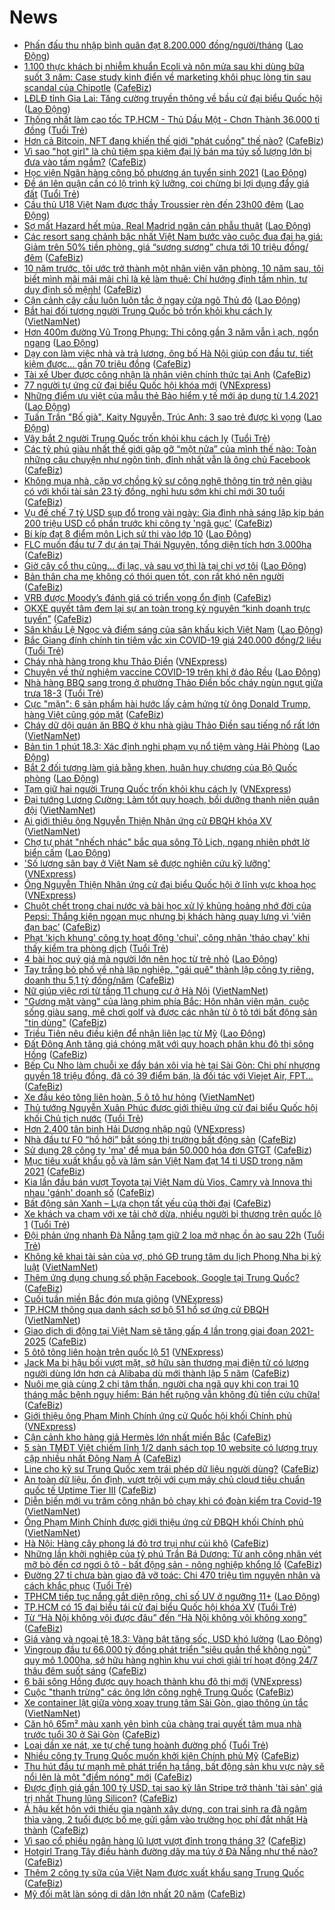 # News

- [Phấn đấu thu nhập bình quân đạt 8.200.000 đồng/người/tháng](https://laodong.vn/cong-doan/phan-dau-thu-nhap-binh-quan-dat-8200000-dongnguoithang-890401.ldo) ([Lao Động](https://laodong.vn))
- [1.100 thực khách bị nhiễm khuẩn Ecoli và nôn mửa sau khi dùng bữa suốt 3 năm: Case study kinh điển về marketing khôi phục lòng tin sau scandal của Chipotle](https://cafebiz.vn/1100-thuc-khach-bi-nhiem-khuan-ecoli-va-non-mua-sau-khi-dung-bua-suot-3-nam-case-study-kinh-dien-ve-marketing-khoi-phuc-long-tin-sau-scandal-cua-chipotle-20210316135200248.chn) ([CafeBiz](https://cafebiz.vn))
- [LĐLĐ tỉnh Gia Lai: Tăng cường truyền thông về bầu cử đại biểu Quốc hội](https://laodong.vn/ldld-gia-lai/ldld-tinh-gia-lai-tang-cuong-truyen-thong-ve-bau-cu-dai-bieu-quoc-hoi-890404.ldo) ([Lao Động](https://laodong.vn))
- [Thống nhất làm cao tốc TP.HCM - Thủ Dầu Một - Chơn Thành 36.000 tỉ đồng](https://tuoitre.vn/thong-nhat-lam-cao-toc-tp-hcm-thu-dau-mot-chon-thanh-36-000-ti-dong-2021031813573821.htm) ([Tuổi Trẻ](https://tuoitre.vn))
- [Hơn cả Bitcoin, NFT đang khiến thế giới "phát cuồng" thế nào?](https://cafebiz.vn/hon-ca-bitcoin-nft-dang-khien-the-gioi-phat-cuong-the-nao-20210318135520217.chn) ([CafeBiz](https://cafebiz.vn))
- [Vì sao "hot girl" là chủ tiệm spa kiêm đại lý bán ma túy số lượng lớn bị đưa vào tầm ngắm?](https://cafebiz.vn/vi-sao-hot-girl-la-chu-tiem-spa-kiem-dai-ly-ban-ma-tuy-so-luong-lon-bi-dua-vao-tam-ngam-20210318143100045.chn) ([CafeBiz](https://cafebiz.vn))
- [Học viện Ngân hàng công bố phương án tuyển sinh 2021](https://laodong.vn/giao-duc/hoc-vien-ngan-hang-cong-bo-phuong-an-tuyen-sinh-2021-890403.ldo) ([Lao Động](https://laodong.vn))
- [Đề án lên quận cần có lộ trình kỹ lưỡng, coi chừng bị lợi dụng đẩy giá đất](https://tuoitre.vn/de-an-len-quan-can-co-lo-trinh-ky-luong-coi-chung-bi-loi-dung-day-gia-dat-20210318135359846.htm) ([Tuổi Trẻ](https://tuoitre.vn))
- [Cầu thủ U18 Việt Nam được thầy Troussier rèn đến 23h00 đêm](https://laodong.vn/bong-da/cau-thu-u18-viet-nam-duoc-thay-troussier-ren-den-23h00-dem-890368.ldo) ([Lao Động](https://laodong.vn))
- [Sợ mất Hazard hết mùa, Real Madrid ngăn cản phẫu thuật](https://laodong.vn/bong-da-quoc-te/so-mat-hazard-het-mua-real-madrid-ngan-can-phau-thuat-890382.ldo) ([Lao Động](https://laodong.vn))
- [Các resort sang chảnh bậc nhất Việt Nam bước vào cuộc đua đại hạ giá: Giảm trên 50% tiền phòng, giá “sương sương” chưa tới 10 triệu đồng/đêm](https://cafebiz.vn/cac-resort-sang-chanh-bac-nhat-viet-nam-buoc-vao-cuoc-dua-dai-ha-gia-giam-tren-50-tien-phong-gia-suong-suong-chua-toi-10-trieu-dong-dem-20210318112411392.chn) ([CafeBiz](https://cafebiz.vn))
- [10 năm trước, tôi ước trở thành một nhân viên văn phòng, 10 năm sau, tôi biết mình mãi mãi mãi chỉ là kẻ làm thuê: Chí hướng định tầm nhìn, tư duy định số mệnh!](https://cafebiz.vn/10-nam-truoc-toi-uoc-tro-thanh-mot-nhan-vien-van-phong-10-nam-sau-toi-biet-minh-mai-mai-mai-chi-la-ke-lam-thue-chi-huong-dinh-tam-nhin-tu-duy-dinh-so-menh-20210318134008424.chn) ([CafeBiz](https://cafebiz.vn))
- [Cận cảnh cây cầu luôn luôn tắc ở ngay cửa ngõ Thủ đô](https://laodong.vn/photo/can-canh-cay-cau-luon-luon-tac-o-ngay-cua-ngo-thu-do-890341.ldo) ([Lao Động](https://laodong.vn))
- [Bắt hai đối tượng người Trung Quốc bỏ trốn khỏi khu cách ly](http://vietnamnet.vn/vn/thoi-su/bat-hai-doi-tuong-nguoi-trung-quoc-bo-tron-khoi-khu-cach-ly-720561.html) ([VietNamNet](https://vietnamnet.vn))
- [Hơn 400m đường Vũ Trọng Phụng: Thi công gần 3 năm vẫn ì ạch, ngổn ngang](https://laodong.vn/photo/hon-400m-duong-vu-trong-phung-thi-cong-gan-3-nam-van-i-ach-ngon-ngang-890374.ldo) ([Lao Động](https://laodong.vn))
- [Dạy con làm việc nhà và trả lương, ông bố Hà Nội giúp con đầu tư, tiết kiệm được… gần 70 triệu đồng](https://cafebiz.vn/day-con-lam-viec-nha-va-tra-luong-ong-bo-ha-noi-giup-con-dau-tu-tiet-kiem-duoc-gan-70-trieu-dong-20210318140643276.chn) ([CafeBiz](https://cafebiz.vn))
- [Tài xế Uber được công nhận là nhân viên chính thức tại Anh](https://cafebiz.vn/tai-xe-uber-duoc-cong-nhan-la-nhan-vien-chinh-thuc-tai-anh-20210318135654264.chn) ([CafeBiz](https://cafebiz.vn))
- [77 người tự ứng cử đại biểu Quốc hội khóa mới](https://vnexpress.net/77-nguoi-tu-ung-cu-dai-bieu-quoc-hoi-khoa-moi-4250346.html) ([VNExpress](https://vnexpress.net))
- [Những điểm ưu việt của mẫu thẻ Bảo hiểm y tế mới áp dụng từ 1.4.2021](https://laodong.vn/infographic/nhung-diem-uu-viet-cua-mau-the-bao-hiem-y-te-moi-ap-dung-tu-142021-890345.ldo) ([Lao Động](https://laodong.vn))
- [Tuấn Trần &quot;Bố già&quot;, Kaity Nguyễn, Trúc Anh: 3 sao trẻ được kì vọng](https://laodong.vn/photo/tuan-tran-bo-gia-kaity-nguyen-truc-anh-3-sao-tre-duoc-ki-vong-890096.ldo) ([Lao Động](https://laodong.vn))
- [Vây bắt 2 người Trung Quốc trốn khỏi khu cách ly](https://tuoitre.vn/vay-bat-2-nguoi-trung-quoc-tron-khoi-khu-cach-ly-20210318124524371.htm) ([Tuổi Trẻ](https://tuoitre.vn))
- [Các tỷ phú giàu nhất thế giới gặp gỡ “một nửa” của mình thế nào: Toàn những câu chuyện như ngôn tình, đỉnh nhất vẫn là ông chủ Facebook](https://cafebiz.vn/cac-ty-phu-giau-nhat-the-gioi-gap-go-mot-nua-cua-minh-the-nao-toan-nhung-cau-chuyen-nhu-ngon-tinh-dinh-nhat-van-la-ong-chu-facebook-20210318135718304.chn) ([CafeBiz](https://cafebiz.vn))
- [Không mua nhà, cặp vợ chồng kỹ sư công nghệ thông tin trở nên giàu có với khối tài sản 23 tỷ đồng, nghỉ hưu sớm khi chỉ mới 30 tuổi](https://cafebiz.vn/khong-mua-nha-cap-vo-chong-ky-su-cong-nghe-thong-tin-tro-nen-giau-co-voi-khoi-tai-san-23-ty-dong-nghi-huu-som-khi-chi-moi-30-tuoi-20210318135434301.chn) ([CafeBiz](https://cafebiz.vn))
- [Vụ đế chế 7 tỷ USD sụp đổ trong vài ngày: Gia đình nhà sáng lập kịp bán 200 triệu USD cổ phần trước khi công ty 'ngã gục'](https://cafebiz.vn/vu-de-che-7-ty-usd-sup-do-trong-vai-ngay-gia-dinh-nha-sang-lap-kip-ban-200-trieu-usd-co-phan-truoc-khi-cong-ty-nga-guc-20210318134045626.chn) ([CafeBiz](https://cafebiz.vn))
- [Bí kíp đạt 8 điểm môn Lịch sử thi vào lớp 10](https://laodong.vn/video/bi-kip-dat-8-diem-mon-lich-su-thi-vao-lop-10-890187.ldo) ([Lao Động](https://laodong.vn))
- [FLC muốn đầu tư 7 dự án tại Thái Nguyên, tổng diện tích hơn 3.000ha](https://cafebiz.vn/flc-muon-dau-tu-7-du-an-tai-thai-nguyen-tong-dien-tich-hon-3000ha-20210318134034253.chn) ([CafeBiz](https://cafebiz.vn))
- [Giờ cây cổ thụ cũng... đi lạc, và sau vợ thì là tại chị vợ tôi](https://laodong.vn/su-kien-binh-luan/gio-cay-co-thu-cung-di-lac-va-sau-vo-thi-la-tai-chi-vo-toi-890340.ldo) ([Lao Động](https://laodong.vn))
- [Bản thân cha mẹ không có thói quen tốt, con rất khó nên người](https://cafebiz.vn/ban-than-cha-me-khong-co-thoi-quen-tot-con-rat-kho-nen-nguoi-20210318123727608.chn) ([CafeBiz](https://cafebiz.vn))
- [VRB được Moody’s đánh giá có triển vọng ổn định](https://cafebiz.vn/vrb-duoc-moodys-danh-gia-co-trien-vong-on-dinh-20210318120353693.chn) ([CafeBiz](https://cafebiz.vn))
- [OKXE quyết tâm đem lại sự an toàn trong kỷ nguyên “kinh doanh trực tuyến”](https://cafebiz.vn/okxe-quyet-tam-dem-lai-su-an-toan-trong-ky-nguyen-kinh-doanh-truc-tuyen-20210318100347435.chn) ([CafeBiz](https://cafebiz.vn))
- [Sân khấu Lệ Ngọc và điểm sáng của sân khấu kịch Việt Nam](https://laodong.vn/van-hoa-giai-tri/san-khau-le-ngoc-va-diem-sang-cua-san-khau-kich-viet-nam-890179.ldo) ([Lao Động](https://laodong.vn))
- [Bắc Giang đính chính tin tiêm vắc xin COVID-19 giá 240.000 đồng/2 liều](https://tuoitre.vn/bac-giang-dinh-chinh-tin-tiem-vac-xin-covid-19-gia-240-000-dong-2-lieu-20210318123457221.htm) ([Tuổi Trẻ](https://tuoitre.vn))
- [Cháy nhà hàng trong khu Thảo Điền](https://vnexpress.net/chay-nha-hang-trong-khu-thao-dien-4250365.html) ([VNExpress](https://vnexpress.net))
- [Chuyện về thử nghiệm vaccine COVID-19 trên khỉ ở đảo Rều](https://laodong.vn/xa-hoi/chuyen-ve-thu-nghiem-vaccine-covid-19-tren-khi-o-dao-reu-890276.ldo) ([Lao Động](https://laodong.vn))
- [Nhà hàng BBQ sang trọng ở phường Thảo Điền bốc cháy ngùn ngụt giữa trưa 18-3](https://tuoitre.vn/nha-hang-bbq-sang-trong-o-phuong-thao-dien-boc-chay-ngun-ngut-giua-trua-18-3-20210318121744195.htm) ([Tuổi Trẻ](https://tuoitre.vn))
- [Cực "mặn": 6 sản phẩm hài hước lấy cảm hứng từ ông Donald Trump, hàng Việt cũng góp mặt](https://cafebiz.vn/cuc-man-6-san-pham-hai-huoc-lay-cam-hung-tu-ong-donald-trump-hang-viet-cung-gop-mat-20210318113323545.chn) ([CafeBiz](https://cafebiz.vn))
- [Cháy dữ dội quán ăn BBQ ở khu nhà giàu Thảo Điền sau tiếng nổ rất lớn](http://vietnamnet.vn/vn/thoi-su/chay-du-doi-quan-an-bbq-o-khu-nha-giau-thao-dien-sau-tieng-no-rat-lon-720554.html) ([VietNamNet](https://vietnamnet.vn))
- [Bản tin 1 phút 18.3: Xác định nghi phạm vụ nổ tiệm vàng Hải Phòng](https://laodong.vn/video-thoi-su/ban-tin-1-phut-183-xac-dinh-nghi-pham-vu-no-tiem-vang-hai-phong-890315.ldo) ([Lao Động](https://laodong.vn))
- [Bắt 2 đối tượng làm giả bằng khen, huân huy chương của Bộ Quốc phòng](https://laodong.vn/phap-luat/bat-2-doi-tuong-lam-gia-bang-khen-huan-huy-chuong-cua-bo-quoc-phong-890359.ldo) ([Lao Động](https://laodong.vn))
- [Tạm giữ hai người Trung Quốc trốn khỏi khu cách ly](https://vnexpress.net/tam-giu-hai-nguoi-trung-quoc-tron-khoi-khu-cach-ly-4250305.html) ([VNExpress](https://vnexpress.net))
- [Đại tướng Lương Cường: Làm tốt quy hoạch, bồi dưỡng thanh niên quân đội](http://vietnamnet.vn/vn/thoi-su/chinh-tri/dai-tuong-luong-cuong-lam-tot-quy-hoach-boi-duong-thanh-nien-quan-doi-720530.html) ([VietNamNet](https://vietnamnet.vn))
- [Ai giới thiệu ông Nguyễn Thiện Nhân ứng cử ĐBQH khóa XV](http://vietnamnet.vn/vn/thoi-su/ai-gioi-thieu-ong-nguyen-thien-nhan-ung-cu-dbqh-khoa-xv-720525.html) ([VietNamNet](https://vietnamnet.vn))
- [Chợ tự phát &quot;nhếch nhác&quot; bắc qua sông Tô Lịch, ngang nhiên phớt lờ biển cấm](https://laodong.vn/photo/cho-tu-phat-nhech-nhac-bac-qua-song-to-lich-ngang-nhien-phot-lo-bien-cam-890316.ldo) ([Lao Động](https://laodong.vn))
- ['Số lượng sân bay ở Việt Nam sẽ được nghiên cứu kỹ lưỡng'](https://vnexpress.net/so-luong-san-bay-o-viet-nam-se-duoc-nghien-cuu-ky-luong-4249929.html) ([VNExpress](https://vnexpress.net))
- [Ông Nguyễn Thiện Nhân ứng cử đại biểu Quốc hội ở lĩnh vực khoa học](https://vnexpress.net/ong-nguyen-thien-nhan-ung-cu-dai-bieu-quoc-hoi-o-linh-vuc-khoa-hoc-4250321.html) ([VNExpress](https://vnexpress.net))
- [Chuột chết trong chai nước và bài học xử lý khủng hoảng nhớ đời của Pepsi: Thắng kiện ngoạn mục nhưng bị khách hàng quay lưng vì ‘viên đạn bạc’](https://cafebiz.vn/chuot-chet-trong-chai-nuoc-va-bai-hoc-xu-ly-khung-hoang-nho-doi-cua-pepsi-thang-kien-ngoan-muc-nhung-bi-khach-hang-quay-lung-vi-vien-dan-bac-20210318113951489.chn) ([CafeBiz](https://cafebiz.vn))
- [Phạt 'kịch khung' công ty hoạt động 'chui', công nhân 'tháo chạy' khi thấy kiểm tra phòng dịch](https://tuoitre.vn/phat-kich-khung-cong-ty-hoat-dong-chui-cong-nhan-thao-chay-khi-thay-kiem-tra-phong-dich-20210318110804654.htm) ([Tuổi Trẻ](https://tuoitre.vn))
- [4 bài học quý giá mà người lớn nên học từ trẻ nhỏ](https://laodong.vn/chuyen-nha-minh/4-bai-hoc-quy-gia-ma-nguoi-lon-nen-hoc-tu-tre-nho-890013.ldo) ([Lao Động](https://laodong.vn))
- [Tay trắng bỏ phố về nhà lập nghiệp, "gái quê" thành lập công ty riêng, doanh thu 5,1 tỷ đồng/năm](https://cafebiz.vn/tay-trang-bo-pho-ve-nha-lap-nghiep-gai-que-thanh-lap-cong-ty-rieng-doanh-thu-51-ty-dong-nam-2021031811310527.chn) ([CafeBiz](https://cafebiz.vn))
- [Nữ giúp việc rơi từ tầng 11 chung cư ở Hà Nội](http://vietnamnet.vn/vn/thoi-su/nu-giup-viec-roi-tu-tang-11-chung-cu-o-ha-noi-720536.html) ([VietNamNet](https://vietnamnet.vn))
- ["Gương mặt vàng" của làng phim phía Bắc: Hôn nhân viên mãn, cuộc sống giàu sang, mê chơi golf và được các nhãn từ ô tô tới bất động sản "tin dùng"](https://cafebiz.vn/guong-mat-vang-cua-lang-phim-phia-bac-hon-nhan-vien-man-cuoc-song-giau-sang-me-choi-golf-va-duoc-cac-nhan-tu-o-to-toi-bat-dong-san-tin-dung-20210318113026312.chn) ([CafeBiz](https://cafebiz.vn))
- [Triều Tiên nêu điều kiện để nhận liên lạc từ Mỹ](https://laodong.vn/the-gioi/trieu-tien-neu-dieu-kien-de-nhan-lien-lac-tu-my-890264.ldo) ([Lao Động](https://laodong.vn))
- [Đất Đông Anh tăng giá chóng mặt với quy hoạch phân khu đô thị sông Hồng](https://cafebiz.vn/dat-dong-anh-tang-gia-chong-mat-voi-quy-hoach-phan-khu-do-thi-song-hong-2021031811261558.chn) ([CafeBiz](https://cafebiz.vn))
- [Bếp Cụ Nho làm chuỗi xe đẩy bán xôi vỉa hè tại Sài Gòn: Chi phí nhượng quyền 18 triệu đồng, đã có 39 điểm bán, là đối tác với Viejet Air, FPT...](https://cafebiz.vn/bep-cu-nho-lam-chuoi-xe-day-ban-xoi-via-he-tai-sai-gon-chi-phi-nhuong-quyen-18-trieu-dong-da-co-39-diem-ban-la-doi-tac-voi-viejet-air-fpt-20210318104935138.chn) ([CafeBiz](https://cafebiz.vn))
- [Xe đầu kéo tông liên hoàn, 5 ô tô hư hỏng](http://vietnamnet.vn/vn/thoi-su/an-toan-giao-thong/xe-dau-keo-tong-lien-hoan-5-o-to-hu-hong-720532.html) ([VietNamNet](https://vietnamnet.vn))
- [Thủ tướng Nguyễn Xuân Phúc được giới thiệu ứng cử đại biểu Quốc hội khối Chủ tịch nước](https://tuoitre.vn/thu-tuong-nguyen-xuan-phuc-duoc-gioi-thieu-ung-cu-dai-bieu-quoc-hoi-khoi-chu-tich-nuoc-20210318104734264.htm) ([Tuổi Trẻ](https://tuoitre.vn))
- [Hơn 2.400 tân binh Hải Dương nhập ngũ](https://vnexpress.net/hon-2-400-tan-binh-hai-duong-nhap-ngu-4250167.html) ([VNExpress](https://vnexpress.net))
- [Nhà đầu tư F0 “hồ hởi” bắt sóng thị trường bất động sản](https://cafebiz.vn/nha-dau-tu-f0-ho-hoi-bat-song-thi-truong-bat-dong-san-20210318110741106.chn) ([CafeBiz](https://cafebiz.vn))
- [Sử dụng 28 công ty 'ma' để mua bán 50.000 hóa đơn GTGT](https://cafebiz.vn/su-dung-28-cong-ty-ma-de-mua-ban-50000-hoa-don-gtgt-20210318110339574.chn) ([CafeBiz](https://cafebiz.vn))
- [Mục tiêu xuất khẩu gỗ và lâm sản Việt Nam đạt 14 tỉ USD trong năm 2021](https://cafebiz.vn/muc-tieu-xuat-khau-go-va-lam-san-viet-nam-dat-14-ti-usd-trong-nam-2021-2021031720235492.chn) ([CafeBiz](https://cafebiz.vn))
- [Kia lần đầu bán vượt Toyota tại Việt Nam dù Vios, Camry và Innova thi nhau 'gánh' doanh số](https://cafebiz.vn/kia-lan-dau-ban-vuot-toyota-tai-viet-nam-du-vios-camry-va-innova-thi-nhau-ganh-doanh-so-20210318085132969.chn) ([CafeBiz](https://cafebiz.vn))
- [Bất động sản Xanh – Lựa chọn tất yếu của thời đại](https://cafebiz.vn/bat-dong-san-xanh-lua-chon-tat-yeu-cua-thoi-dai-20210317163804633.chn) ([CafeBiz](https://cafebiz.vn))
- [Xe khách va chạm với xe tải chở dừa, nhiều người bị thương trên quốc lộ 1](https://tuoitre.vn/xe-khach-va-cham-xe-voi-tai-cho-dua-nhieu-nguoi-bi-thuong-tren-quoc-lo-1-20210318102529531.htm) ([Tuổi Trẻ](https://tuoitre.vn))
- [Đội phản ứng nhanh Đà Nẵng tạm giữ 2 loa mở nhạc ồn ào sau 22h](https://tuoitre.vn/doi-phan-ung-nhanh-da-nang-tam-giu-2-loa-mo-nhac-on-ao-sau-22h-20210318101729597.htm) ([Tuổi Trẻ](https://tuoitre.vn))
- [Không kê khai tài sản của vợ, phó GĐ trung tâm du lịch Phong Nha bị kỷ luật](http://vietnamnet.vn/vn/thoi-su/chong-tham-nhung/khong-ke-khai-tai-san-cua-vo-pho-gd-trung-tam-du-lich-phong-nha-bi-ky-luat-720467.html) ([VietNamNet](https://vietnamnet.vn))
- [Thêm ứng dụng chung số phận Facebook, Google tại Trung Quốc?](https://cafebiz.vn/them-ung-dung-chung-so-phan-facebook-google-tai-trung-quoc-20210318084110965.chn) ([CafeBiz](https://cafebiz.vn))
- [Cuối tuần miền Bắc đón mưa giông](https://vnexpress.net/cuoi-tuan-mien-bac-don-mua-giong-4250152.html) ([VNExpress](https://vnexpress.net))
- [TP.HCM thông qua danh sách sơ bộ 51 hồ sơ ứng cử ĐBQH](http://vietnamnet.vn/vn/thoi-su/quoc-hoi/tp-hcm-thong-qua-danh-sach-so-bo-51-ho-so-ung-cu-dbqh-720473.html) ([VietNamNet](https://vietnamnet.vn))
- [Giao dịch di động tại Việt Nam sẽ tăng gấp 4 lần trong giai đoạn 2021-2025](https://cafebiz.vn/giao-dich-di-dong-tai-viet-nam-se-tang-gap-4-lan-trong-giai-doan-2021-2025-20210317183304459.chn) ([CafeBiz](https://cafebiz.vn))
- [5 ôtô tông liên hoàn trên quốc lộ 51](https://vnexpress.net/5-oto-tong-lien-hoan-tren-quoc-lo-51-4250205.html) ([VNExpress](https://vnexpress.net))
- [Jack Ma bị hậu bối vượt mặt, sở hữu sàn thương mại điện tử có lượng người dùng lớn hơn cả Alibaba dù mới thành lập 5 năm](https://cafebiz.vn/jack-ma-bi-hau-boi-vuot-mat-so-huu-san-thuong-mai-dien-tu-co-luong-nguoi-dung-lon-hon-ca-alibaba-du-moi-thanh-lap-5-nam-20210318101550219.chn) ([CafeBiz](https://cafebiz.vn))
- [Nuôi mẹ già cùng 2 chị tâm thần, người cha ngã quỵ khi con trai 10 tháng mắc bệnh nguy hiểm: Bán hết ruộng vẫn không đủ tiền cứu chữa!](https://cafebiz.vn/nuoi-me-gia-cung-2-chi-tam-than-nguoi-cha-nga-quy-khi-con-trai-10-thang-mac-benh-nguy-hiem-ban-het-ruong-van-khong-du-tien-cuu-chua-2021031810141606.chn) ([CafeBiz](https://cafebiz.vn))
- [Giới thiệu ông Phạm Minh Chính ứng cử Quốc hội khối Chính phủ](https://vnexpress.net/gioi-thieu-ong-pham-minh-chinh-ung-cu-quoc-hoi-khoi-chinh-phu-4250202.html) ([VNExpress](https://vnexpress.net))
- [Cận cảnh kho hàng giả Hermès lớn nhất miền Bắc](https://cafebiz.vn/can-canh-kho-hang-gia-hermes-lon-nhat-mien-bac-20210318100956978.chn) ([CafeBiz](https://cafebiz.vn))
- [5 sàn TMĐT Việt chiếm lĩnh 1/2 danh sách top 10 website có lượng truy cập nhiều nhất Đông Nam Á](https://cafebiz.vn/tmdt-viet-nam-bung-no-manh-me-5-10-san-noi-dia-lot-top-website-co-luong-truy-cap-nhieu-nhat-dong-nam-a-20210317145553243.chn) ([CafeBiz](https://cafebiz.vn))
- [Line cho kỹ sư Trung Quốc xem trái phép dữ liệu người dùng?](https://cafebiz.vn/line-cho-ky-su-trung-quoc-xem-trai-phep-du-lieu-nguoi-dung-20210318083921529.chn) ([CafeBiz](https://cafebiz.vn))
- [An toàn dữ liệu, ổn định, vượt trội với cụm máy chủ cloud tiêu chuẩn quốc tế Uptime Tier III](https://cafebiz.vn/an-toan-du-lieu-on-dinh-vuot-troi-voi-cum-may-chu-cloud-tieu-chuan-quoc-te-uptime-tier-iii-2021031710134659.chn) ([CafeBiz](https://cafebiz.vn))
- [Diễn biến mới vụ trăm công nhân bỏ chạy khi có đoàn kiểm tra Covid-19](http://vietnamnet.vn/vn/thoi-su/dien-bien-moi-vu-tram-cong-nhan-bo-chay-khi-co-doan-kiem-tra-covid-19-720451.html) ([VietNamNet](https://vietnamnet.vn))
- [Ông Phạm Minh Chính được giới thiệu ứng cử ĐBQH khối Chính phủ](http://vietnamnet.vn/vn/thoi-su/quoc-hoi/ong-pham-minh-chinh-duoc-gioi-thieu-ung-cu-dbqh-khoi-chinh-phu-720411.html) ([VietNamNet](https://vietnamnet.vn))
- [Hà Nội: Hàng cây phong lá đỏ trơ trụi như củi khô](https://cafebiz.vn/ha-noi-hang-cay-phong-la-do-tro-trui-nhu-cui-kho-20210318095407333.chn) ([CafeBiz](https://cafebiz.vn))
- [Những lần khởi nghiệp của tỷ phú Trần Bá Dương: Từ anh công nhân vét mỡ bò đến cơ ngơi ô tô - bất động sản - nông nghiệp khổng lồ](https://cafebiz.vn/ty-phu-tran-ba-duong-va-hanh-trinh-tu-mot-cong-nhan-vet-mo-bo-den-co-ngoi-o-to-bat-dong-san-nong-nghiep-khong-lo-20210315091311587.chn) ([CafeBiz](https://cafebiz.vn))
- [Đường 27 tỉ chưa bàn giao đã vỡ toác: Chi 470 triệu tìm nguyên nhân và cách khắc phục](https://tuoitre.vn/duong-27-ti-chua-ban-giao-da-vo-toac-chi-470-trieu-tim-nguyen-nhan-va-cach-khac-phuc-20210318084229007.htm) ([Tuổi Trẻ](https://tuoitre.vn))
- [TPHCM tiếp tục nắng gắt diện rộng, chỉ số UV ở ngưỡng 11+](https://laodong.vn/moi-truong/tphcm-tiep-tuc-nang-gat-dien-rong-chi-so-uv-o-nguong-11-890259.ldo) ([Lao Động](https://laodong.vn))
- [TP.HCM có 15 đại biểu tái cử đại biểu Quốc hội khóa XV](https://tuoitre.vn/tp-hcm-co-15-dai-bieu-tai-cu-dai-bieu-quoc-hoi-khoa-xv-20210318092329307.htm) ([Tuổi Trẻ](https://tuoitre.vn))
- [Từ “Hà Nội không vội được đâu” đến “Hà Nội không vội không xong”](https://cafebiz.vn/tu-ha-noi-khong-voi-duoc-dau-den-ha-noi-khong-voi-khong-xong-2021031809441902.chn) ([CafeBiz](https://cafebiz.vn))
- [Giá vàng và ngoại tệ 18.3: Vàng bật tăng sốc, USD khó lường](https://laodong.vn/video-thoi-su/gia-vang-va-ngoai-te-183-vang-bat-tang-soc-usd-kho-luong-890268.ldo) ([Lao Động](https://laodong.vn))
- [Vingroup đầu tư 66.000 tỷ đồng phát triển "siêu quần thể không ngủ" quy mô 1.000ha, sở hữu hàng nghìn khu vui chơi giải trí hoạt động 24/7 thâu đêm suốt sáng](https://cafebiz.vn/vingroup-dau-tu-66000-ty-dong-phat-trien-sieu-quan-the-khong-ngu-quy-mo-1000ha-so-huu-hang-nghin-khu-vui-choi-giai-tri-hoat-dong-24-7-thau-dem-suot-sang-20210318091047068.chn) ([CafeBiz](https://cafebiz.vn))
- [6 bãi sông Hồng được quy hoạch thành khu đô thị mới](https://vnexpress.net/6-bai-song-hong-duoc-quy-hoach-thanh-khu-do-thi-moi-4250038.html) ([VNExpress](https://vnexpress.net))
- [Cuộc "thanh trừng" các ông lớn công nghệ Trung Quốc](https://cafebiz.vn/cuoc-thanh-trung-cac-ong-lon-cong-nghe-trung-quoc-20210318084530424.chn) ([CafeBiz](https://cafebiz.vn))
- [Xe container lật giữa vòng xoay trung tâm Sài Gòn, giao thông ùn tắc](http://vietnamnet.vn/vn/thoi-su/an-toan-giao-thong/xe-container-lat-giua-vong-xoay-trung-tam-sai-gon-giao-thong-un-tac-720453.html) ([VietNamNet](https://vietnamnet.vn))
- [Căn hộ 65m² màu xanh yên bình của chàng trai quyết tâm mua nhà trước tuổi 30 ở Sài Gòn](https://cafebiz.vn/can-ho-65m-mau-xanh-yen-binh-cua-chang-trai-quyet-tam-mua-nha-truoc-tuoi-30-o-sai-gon-20210318092130019.chn) ([CafeBiz](https://cafebiz.vn))
- [Loại dần xe nát, xe tự chế tung hoành đường phố](https://tuoitre.vn/loai-dan-xe-nat-xe-tu-che-tung-hoanh-duong-pho-20210317192552878.htm) ([Tuổi Trẻ](https://tuoitre.vn))
- [Nhiều công ty Trung Quốc muốn khởi kiện Chính phủ Mỹ](https://cafebiz.vn/nhieu-cong-ty-trung-quoc-muon-khoi-kien-chinh-phu-my-20210318084707862.chn) ([CafeBiz](https://cafebiz.vn))
- [Thu hút đầu tư mạnh mẽ phát triển hạ tầng, bất động sản khu vực này sẽ nổi lên là một "điểm nóng" mới](https://cafebiz.vn/thu-hut-dau-tu-manh-me-phat-trien-ha-tang-bat-dong-san-khu-vuc-nay-se-noi-len-la-mot-diem-nong-moi-20210318085302405.chn) ([CafeBiz](https://cafebiz.vn))
- [Được định giá gần 100 tỷ USD, tại sao kỳ lân Stripe trở thành 'tài sản' giá trị nhất Thung lũng Silicon?](https://cafebiz.vn/duoc-dinh-gia-gan-100-ty-usd-tai-sao-ky-lan-stripe-tro-thanh-tai-san-gia-tri-nhat-thung-lung-silicon-20210318083417253.chn) ([CafeBiz](https://cafebiz.vn))
- [Á hậu kết hôn với thiếu gia ngành xây dựng, con trai sinh ra đã ngậm thìa vàng, 2 tuổi được bố mẹ gửi gắm vào trường học phí đắt nhất Hà thành](https://cafebiz.vn/a-hau-ket-hon-voi-thieu-gia-nganh-xay-dung-con-trai-sinh-ra-da-ngam-thia-vang-2-tuoi-duoc-bo-me-gui-gam-vao-truong-hoc-phi-dat-nhat-ha-thanh-2021031808460911.chn) ([CafeBiz](https://cafebiz.vn))
- [Vì sao cổ phiếu ngân hàng lũ lượt vượt đỉnh trong tháng 3?](https://cafebiz.vn/vi-sao-co-phieu-ngan-hang-lu-luot-vuot-dinh-trong-thang-3-20210318084547427.chn) ([CafeBiz](https://cafebiz.vn))
- [Hotgirl Trang Tây điều hành đường dây ma túy ở Đà Nẵng như thế nào?](https://cafebiz.vn/hotgirl-trang-tay-dieu-hanh-duong-day-ma-tuy-o-da-nang-nhu-the-nao-20210318084446387.chn) ([CafeBiz](https://cafebiz.vn))
- [Thêm 2 công ty sữa của Việt Nam được xuất khẩu sang Trung Quốc](https://cafebiz.vn/them-2-cong-ty-sua-cua-viet-nam-duoc-xuat-khau-sang-trung-quoc-20210318084429897.chn) ([CafeBiz](https://cafebiz.vn))
- [Mỹ đối mặt làn sóng di dân lớn nhất 20 năm](https://cafebiz.vn/my-doi-mat-lan-song-di-dan-lon-nhat-20-nam-20210318084343177.chn) ([CafeBiz](https://cafebiz.vn))
